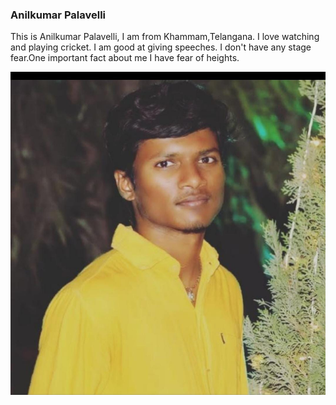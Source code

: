 ### Anilkumar Palavelli

This is Anilkumar Palavelli, I am from Khammam,Telangana. I love watching and playing cricket. I am good at giving speeches. I don't have any stage fear.One important fact about me I have fear of heights.

![Delete](Anilimage.jpeg)